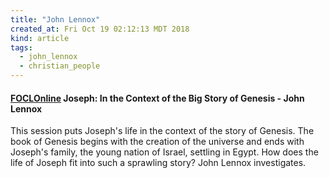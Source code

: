 ```yaml
---
title: "John Lennox"
created_at: Fri Oct 19 02:12:13 MDT 2018
kind: article
tags:
  - john_lennox
  - christian_people
---
```


<h4>
  <a href="https://www.youtube.com/watch?v=fH60tBgrDk0" target="_blank">FOCLOnline</a>
  Joseph: In the Context of the Big Story of Genesis - John Lennox
</h4>

This session puts Joseph's life in the context of the story of
Genesis. The book of Genesis begins with the creation of the universe
and ends with Joseph's family, the young nation of Israel, settling in
Egypt. How does the life of Joseph fit into such a sprawling story? John
Lennox investigates.

<!--
html boilerplate fragments
<a href="" target="_blank"></a>
<a name=""></a>
<img src="" width="400px">
<ul>
  <li></li>
  <li><a href="" target="_blank"></a></li>
</ul>
<pre>
</pre>
<p style="margin-bottom: 2em;"></p>
<hr style="border: 0; height: 3px; background: #333; background-image: linear-gradient(to right, #ccc, #333, #ccc);">
<pre><code>
</code></pre>
<math xmlns='http://www.w3.org/1998/Math/MathML' display='block'>
</math>
-->

